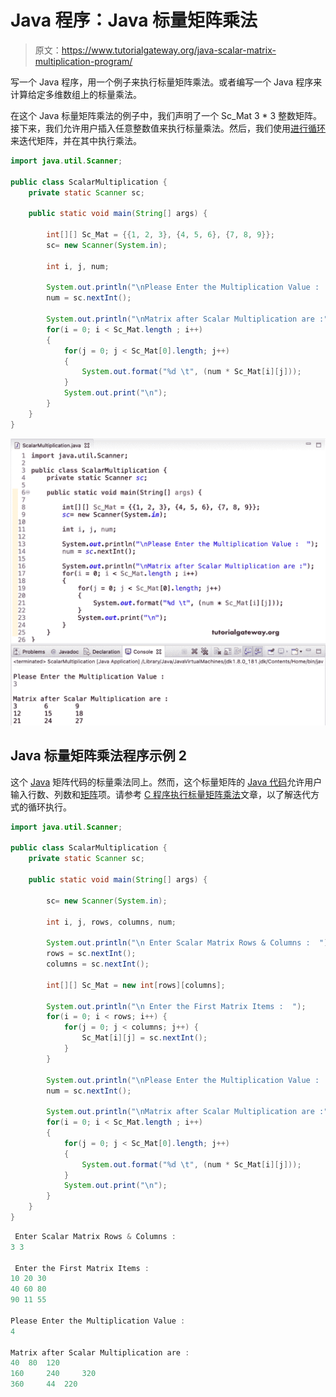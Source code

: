 # Java 程序：Java 标量矩阵乘法

> 原文：<https://www.tutorialgateway.org/java-scalar-matrix-multiplication-program/>

写一个 Java 程序，用一个例子来执行标量矩阵乘法。或者编写一个 Java 程序来计算给定多维数组上的标量乘法。

在这个 Java 标量矩阵乘法的例子中，我们声明了一个 Sc_Mat 3 * 3 整数矩阵。接下来，我们允许用户插入任意整数值来执行标量乘法。然后，我们使用[进行循环](https://www.tutorialgateway.org/java-for-loop/)来迭代矩阵，并在其中执行乘法。

```java
import java.util.Scanner;

public class ScalarMultiplication {
	private static Scanner sc;

	public static void main(String[] args) {

		int[][] Sc_Mat = {{1, 2, 3}, {4, 5, 6}, {7, 8, 9}};
		sc= new Scanner(System.in);

		int i, j, num;

		System.out.println("\nPlease Enter the Multiplication Value :  ");
		num = sc.nextInt();

		System.out.println("\nMatrix after Scalar Multiplication are :");
		for(i = 0; i < Sc_Mat.length ; i++)
		{
			for(j = 0; j < Sc_Mat[0].length; j++)
			{
				System.out.format("%d \t", (num * Sc_Mat[i][j]));
			}
			System.out.print("\n");
		}
	}
}
```

![Java Scalar Matrix Multiplication Program 1](img/a8f8476a4152e7edfeced9b7fc434e4e.png)

## Java 标量矩阵乘法程序示例 2

这个 [Java](https://www.tutorialgateway.org/java-tutorial/) 矩阵代码的标量乘法同上。然而，这个标量矩阵的 [Java 代码](https://www.tutorialgateway.org/learn-java-programs/)允许用户输入行数、列数和[矩阵](https://www.tutorialgateway.org/two-dimensional-array-in-java/)项。请参考 [C 程序执行标量矩阵乘法](https://www.tutorialgateway.org/c-program-to-perform-scalar-matrix-multiplication/)文章，以了解迭代方式的循环执行。

```java
import java.util.Scanner;

public class ScalarMultiplication {
	private static Scanner sc;

	public static void main(String[] args) {

		sc= new Scanner(System.in);

		int i, j, rows, columns, num;

		System.out.println("\n Enter Scalar Matrix Rows & Columns :  ");
		rows = sc.nextInt();
		columns = sc.nextInt();

		int[][] Sc_Mat = new int[rows][columns];

		System.out.println("\n Enter the First Matrix Items :  ");
		for(i = 0; i < rows; i++) {
			for(j = 0; j < columns; j++) {
				Sc_Mat[i][j] = sc.nextInt();
			}		
		}

		System.out.println("\nPlease Enter the Multiplication Value :  ");
		num = sc.nextInt();

		System.out.println("\nMatrix after Scalar Multiplication are :");
		for(i = 0; i < Sc_Mat.length ; i++)
		{
			for(j = 0; j < Sc_Mat[0].length; j++)
			{
				System.out.format("%d \t", (num * Sc_Mat[i][j]));
			}
			System.out.print("\n");
		}
	}
}
```

```java
 Enter Scalar Matrix Rows & Columns :  
3 3

 Enter the First Matrix Items :  
10 20 30
40 60 80
90 11 55

Please Enter the Multiplication Value :  
4

Matrix after Scalar Multiplication are :
40 	80 	120 	
160 	240 	320 	
360 	44 	220 
```